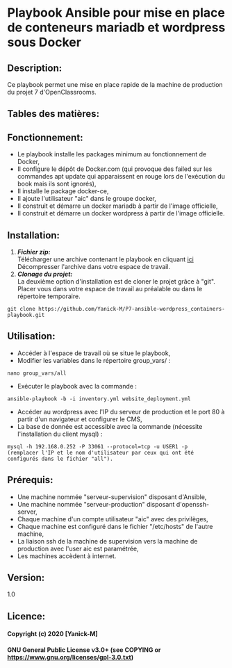 # Playbook Ansible pour mise en place de conteneurs mariadb et wordpress sous Docker  

## Description:  
Ce playbook permet une mise en place rapide de la machine de production du projet 7 d'OpenClassrooms.  

## Tables des matières:  


## Fonctionnement:  
  * Le playbook installe les packages minimum au fonctionnement de Docker,  
  * Il configure le dépôt de Docker.com (qui provoque des failed sur les commandes apt update qui apparaissent en rouge lors de l'exécution du book mais ils sont ignorés),  
  * Il installe le package docker-ce,  
  * Il ajoute l'utilisateur "aic" dans le groupe docker,  
  * Il construit et démarre un docker mariadb à partir de l'image officielle,  
  * Il construit et démarre un docker wordpress à partir de l'image officielle.  

## Installation:  
1. ***Fichier zip:***  
Télécharger une archive contenant le playbook en cliquant [ici](https://github.com/Yanick-M/P7-ansible-wordpress_containers-playbook/archive/main.zip) 
Décompresser l'archive dans votre espace de travail.  
2. ***Clonage du projet:***  
La deuxième option d'installation est de cloner le projet grâce à "git".  
Placer vous dans votre espace de travail au préalable ou dans le répertoire temporaire.  
```cd /tmp/
git clone https://github.com/Yanick-M/P7-ansible-wordpress_containers-playbook.git  
```  
## Utilisation:  
  * Accéder à l'espace de travail où se situe le playbook,  
  * Modifier les variables dans le répertoire group_vars/ :  
```
nano group_vars/all  
```  
  * Exécuter le playbook avec la commande :  
```
ansible-playbook -b -i inventory.yml website_deployment.yml  
```  
  * Accéder au wordpress avec l'IP du serveur de production et le port 80 à partir d'un navigateur et configurer le CMS,  
  * La base de donnée est accessible avec la commande (nécessite l'installation du client mysql) :  
```
mysql -h 192.168.0.252 -P 33061 --protocol=tcp -u USER1 -p  
(remplacer l'IP et le nom d'utilisateur par ceux qui ont été configurés dans le fichier "all").  
```  

## Prérequis:  
  * Une machine nommée "serveur-supervision" disposant d'Ansible,  
  * Une machine nommée "serveur-production" disposant d'openssh-server,  
  * Chaque machine d'un compte utilisateur "aic" avec des privilèges,  
  * Chaque machine est configuré dans le fichier "/etc/hosts" de l'autre machine,  
  * La liaison ssh de la machine de supervision vers la machine de production avec l'user aic est paramétrée,  
  * Les machines accèdent à internet.  

## Version:  
1.0  

## Licence:  
#### Copyright (c) 2020 [Yanick-M]
#### GNU General Public License v3.0+ (see COPYING or https://www.gnu.org/licenses/gpl-3.0.txt)